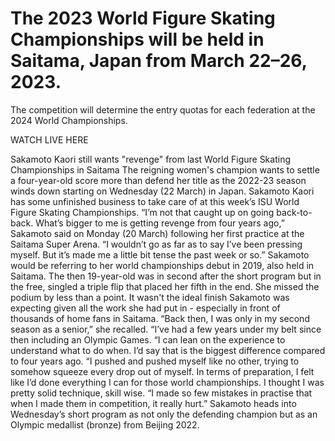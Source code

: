 # The 2023 World Figure Skating Championships will be held in Saitama, Japan from March 22–26, 2023. 

The competition will determine the entry quotas for each federation at the 2024 World Championships.

WATCH LIVE HERE


Sakamoto Kaori still wants "revenge" from last World Figure Skating Championships in Saitama
The reigning women's champion wants to settle a four-year-old score more than defend her title as the 2022-23 season winds down starting on Wednesday (22 March) in Japan.
Sakamoto Kaori has some unfinished business to take care of at this week’s ISU World Figure Skating Championships.
“I’m not that caught up on going back-to-back. What’s bigger to me is getting revenge from four years ago,” Sakamoto said on Monday (20 March) following her first practice at the Saitama Super Arena.
“I wouldn’t go as far as to say I’ve been pressing myself. But it’s made me a little bit tense the past week or so.”
Sakamoto would be referring to her world championships debut in 2019, also held in Saitama.
The then 19-year-old was in second after the short program but in the free, singled a triple flip that placed her fifth in the end. She missed the podium by less than a point.
It wasn't the ideal finish Sakamoto was expecting given all the work she had put in - especially in front of thousands of home fans in Saitama.
“Back then, I was only in my second season as a senior,” she recalled. “I’ve had a few years under my belt since then including an Olympic Games.
“I can lean on the experience to understand what to do when. I’d say that is the biggest difference compared to four years ago.
“I pushed and pushed myself like no other, trying to somehow squeeze every drop out of myself. In terms of preparation, I felt like I’d done everything I can for those world championships. I thought I was pretty solid technique, skill wise.
“I made so few mistakes in practise that when I made them in competition, it really hurt.”
Sakamoto heads into Wednesday’s short program as not only the defending champion but as an Olympic medallist (bronze) from Beijing 2022.
